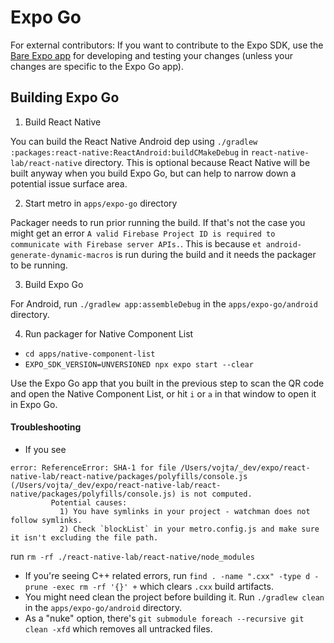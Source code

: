 # Expo Go

For external contributors: If you want to contribute to the Expo SDK, use the [Bare Expo app](https://github.com/expo/expo/tree/main/apps/bare-expo) for developing and testing your changes (unless your changes are specific to the Expo Go app).

## Building Expo Go

1. Build React Native

You can build the React Native Android dep using `./gradlew :packages:react-native:ReactAndroid:buildCMakeDebug` in `react-native-lab/react-native` directory. This is optional because React Native will be built anyway when you build Expo Go, but can help to narrow down a potential issue surface area. 

2. Start metro in `apps/expo-go` directory

Packager needs to run prior running the build. If that's not the case you might get an error `A valid Firebase Project ID is required to communicate with Firebase server APIs.`. This is because `et android-generate-dynamic-macros` is run during the build and it needs the packager to be running.

3. Build Expo Go

For Android, run `./gradlew app:assembleDebug` in the `apps/expo-go/android` directory.

4. Run packager for Native Component List

- `cd apps/native-component-list`
- `EXPO_SDK_VERSION=UNVERSIONED npx expo start --clear`

Use the Expo Go app that you built in the previous step to scan the QR code and open the Native Component List, or hit `i` or `a` in that window to open it in Expo Go.

#### Troubleshooting

- If you see
```
error: ReferenceError: SHA-1 for file /Users/vojta/_dev/expo/react-native-lab/react-native/packages/polyfills/console.js (/Users/vojta/_dev/expo/react-native-lab/react-native/packages/polyfills/console.js) is not computed.
         Potential causes:
           1) You have symlinks in your project - watchman does not follow symlinks.
           2) Check `blockList` in your metro.config.js and make sure it isn't excluding the file path.
```

run `rm -rf ./react-native-lab/react-native/node_modules`

- If you're seeing C++ related errors, run `find . -name ".cxx" -type d -prune -exec rm -rf '{}' +` which clears `.cxx` build artifacts.
- You might need clean the project before building it. Run `./gradlew clean` in the `apps/expo-go/android` directory.
- As a "nuke" option, there's `git submodule foreach --recursive git clean -xfd` which removes all untracked files.
